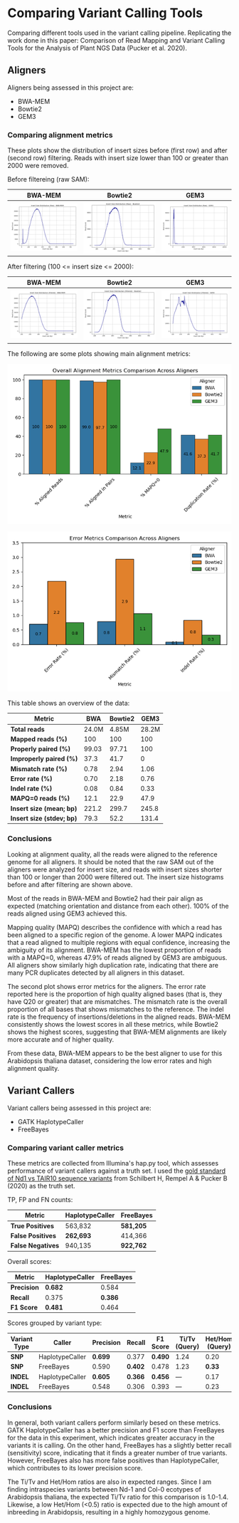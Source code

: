 # Comparing Variant Calling Tools
Comparing different tools used in the variant calling pipeline. Replicating the work done in this paper: Comparison of Read Mapping and Variant Calling Tools for the Analysis of Plant NGS Data (Pucker et al. 2020).

## Aligners
Aligners being assessed in this project are: 
* BWA-MEM
* Bowtie2
* GEM3

### Comparing alignment metrics

These plots show the distribution of insert sizes before (first row) and after (second row) filtering. Reads with insert size lower than 100 or greater than 2000 were removed.

Before filtereing (raw SAM):

| BWA-MEM | Bowtie2 | GEM3 |
|--------|---------|-------|
|![](plots/SRR3340911_bwa_insert_histogram.png) | ![](plots/SRR3340911_bowtie2_insert_histogram.png) | ![](plots/SRR3340911_gem3_insert_histogram.png) |

After filtering (100 <= insert size <= 2000):

| BWA-MEM | Bowtie2 | GEM3 |
|--------|---------|-------|
|![](plots/SRR3340911_bwa_insert_filtered_histogram.png) | ![](plots/SRR3340911_bowtie2_insert_filtered_histogram.png) | ![](plots/SRR3340911_gem3_insert_filtered_histogram.png) |

The following are some plots showing main alignment metrics:

![This plot comapares various alignment metrics collected from picard and samtools.](plots/overall_alignment_metrics.png)

![This plot compares error rates between the aligners.](plots/alignment_error_metrics.png)

This table shows an overview of the data:

| **Metric**                  | **BWA** | **Bowtie2** | **GEM3** |
| --------------------------- | ------- | ----------- | -------- |
| **Total reads**             | 24.0M   | 4.85M       | 28.2M    |
| **Mapped reads (%)**        | 100     | 100         | 100      |
| **Properly paired (%)**     | 99.03   | 97.71       | 100      |
| **Improperly paired (%)**   | 37.3    | 41.7        | 0        |
| **Mismatch rate (%)**       | 0.78    | 2.94        | 1.06     |
| **Error rate (%)**          | 0.70    | 2.18        | 0.76     |
| **Indel rate (%)**          | 0.08    | 0.84        | 0.33     |
| **MAPQ=0 reads (%)**        | 12.1    | 22.9        | 47.9     |
| **Insert size (mean; bp)**  | 221.2   | 299.7       | 245.8    |
| **Insert size (stdev; bp)** | 79.3    | 52.2        | 131.4    |


### Conclusions

Looking at alignment quality, all the reads were aligned to the reference genome for all aligners. It should be noted that the raw SAM out of the aligners were analyzed for insert size, and reads with insert sizes shorter than 100 or longer than 2000 were filtered out. The insert size histograms before and after filtering are shown above.

Most of the reads in BWA-MEM and Bowtie2 had their pair align as expected (matching orientation and distance from each other). 100% of the reads aligned using GEM3 achieved this. 

Mapping quality (MAPQ) describes the confidence with which a read has been aligned to a specific region of the genome. A lower MAPQ indicates that a read aligned to multiple regions with equal confidence, increasing the ambiguity of its alignment. BWA-MEM has the lowest proportion of reads with a MAPQ=0, whereas 47.9% of reads aligned by GEM3 are ambiguous. All aligners show similarly high duplication rate, indicating that there are many PCR duplicates detected by all aligners in this dataset.

The second plot shows error metrics for the aligners. The error rate reported here is the proportion of high quality aligned bases (that is, they have Q20 or greater) that are mismatches. The mismatch rate is the overall proportion of all bases that shows mismatches to the reference. The indel rate is the frequency of insertions/deletions in the aligned reads. BWA-MEM consistently shows the lowest scores in all these metrics, while Bowtie2 shows the highest scores, suggesting that BWA-MEM alignments are likely more accurate and of higher quality. 

From these data, BWA-MEM appears to be the best aligner to use for this Arabidopsis thaliana dataset, considering the low error rates and high alignment quality.

## Variant Callers
Variant callers being assessed in this project are:
* GATK HaplotypeCaller
* FreeBayes

### Comparing variant caller metrics 

These metrics are collected from Illumina's hap.py tool, which assesses performance of variant callers against a truth set. I used the [gold standard of Nd1 vs TAIR10 sequence variants](https://pub.uni-bielefeld.de/record/2942069) from Schilbert H, Rempel A & Pucker B (2020) as the truth set. 

TP, FP and FN counts:

| **Metric**          | **HaplotypeCaller** | **FreeBayes**   |
| ------------------- | ------------------- | --------------- |
| **True Positives**  | 563,832             | **581,205**     |
| **False Positives** | **262,693**         | 414,366         |
| **False Negatives** | 940,135             | **922,762**     |


Overall scores:

| **Metric**      | **HaplotypeCaller**           | **FreeBayes** |
| --------------- | ----------------------------- | ------------- |
| **Precision**   | **0.682**                     | 0.584         |
| **Recall**      | 0.375                         | **0.386**     |
| **F1 Score**    | **0.481**                     | 0.464         |

Scores grouped by variant type:

| **Variant Type** | **Caller**          | **Precision** | **Recall**    | **F1 Score**  | **Ti/Tv (Query)** | **Het/Hom (Query)** |
| ---------------- | ------------------- | ------------- | ------------- | ------------- | ----------------- | ------------------- |
| **SNP**          | HaplotypeCaller     | **0.699**     | 0.377         | **0.490**     | 1.24              | 0.20                |
| **SNP**          | FreeBayes           | 0.590         | **0.402**     | 0.478         | 1.23              | **0.33**            |
| **INDEL**        | HaplotypeCaller     | **0.605**     | **0.366**     | **0.456**     | —                 | 0.17                |
| **INDEL**        | FreeBayes           | 0.548         | 0.306         | 0.393         | —                 | 0.23                |


### Conclusions 

In general, both variant callers perform similarly besed on these metrics. GATK HaplotypeCaller has a better precision and F1 score than FreeBayes for the data in this experiment, which indicates greater accuracy in the variants it is calling. On the other hand, FreeBayes has a slightly better recall (sensitivity) score, indicating that it finds a greater number of true variants. However, FreeBayes also has more false positives than HaplotypeCaller, which contributes to its lower precision score. 

The Ti/Tv and Het/Hom ratios are also in expected ranges. Since I am finding intraspecies variants between Nd-1 and Col-0 ecotypes of Arabidopsis thaliana, the expected Ti/Tv ratio for this comparison is 1.0-1.4. Likewise, a low Het/Hom (<0.5) ratio is expected due to the high amount of inbreeding in Arabidopsis, resulting in a highly homozygous genome.